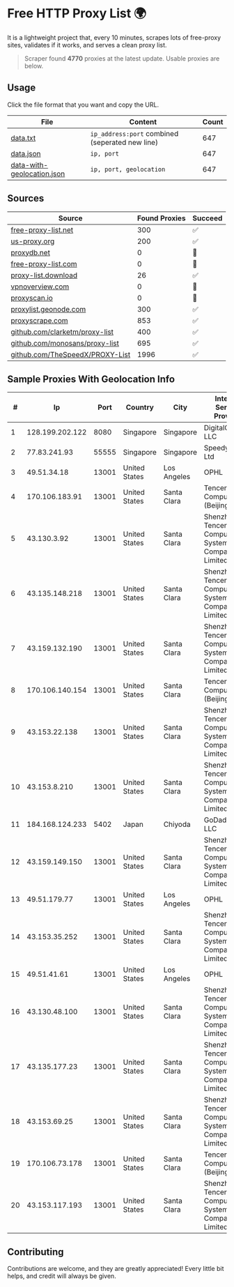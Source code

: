 
# Free HTTP Proxy List 🌍

It is a lightweight project that, every 10 minutes, scrapes lots of free-proxy sites, validates if it works, and serves a clean proxy list.


> Scraper found **4770** proxies at the latest update. Usable proxies are below.

## Usage

Click the file format that you want and copy the URL.


|File|Content|Count|
|----|-------|-----|
|[data.txt](https://raw.githubusercontent.com/themiralay/Proxy-List-World/master/data.txt)|`ip_address:port` combined (seperated new line)|647|
|[data.json](https://raw.githubusercontent.com/themiralay/Proxy-List-World/master/data.json)|`ip, port`|647|
|[data-with-geolocation.json](https://raw.githubusercontent.com/themiralay/Proxy-List-World/master/data-with-geolocation.json)|`ip, port, geolocation`|647|

## Sources

|Source|Found Proxies|Succeed|
|------|-------------|-------|
|[free-proxy-list.net](https://free-proxy-list.net)|300|✅|
|[us-proxy.org](https://www.us-proxy.org)|200|✅|
|[proxydb.net](http://proxydb.net)|0|🚫|
|[free-proxy-list.com](https://free-proxy-list.com/?page=&port=&type%5B%5D=http&type%5B%5D=https&up_time=0&search=Search)|0|🚫|
|[proxy-list.download](https://www.proxy-list.download/HTTP)|26|✅|
|[vpnoverview.com](https://vpnoverview.com/privacy/anonymous-browsing/free-proxy-servers)|0|🚫|
|[proxyscan.io](https://www.proxyscan.io)|0|🚫|
|[proxylist.geonode.com](https://proxylist.geonode.com/api/proxy-list?limit=300&page=1&sort_by=lastChecked&sort_type=desc&protocols=http,https)|300|✅|
|[proxyscrape.com](https://api.proxyscrape.com/v2/?request=displayproxies&protocol=http&timeout=10000&country=all&ssl=all&anonymity=all)|853|✅|
|[github.com/clarketm/proxy-list](https://raw.githubusercontent.com/clarketm/proxy-list/master/proxy-list-raw.txt)|400|✅|
|[github.com/monosans/proxy-list](https://raw.githubusercontent.com/monosans/proxy-list/main/proxies/http.txt)|695|✅|
|[github.com/TheSpeedX/PROXY-List](https://raw.githubusercontent.com/TheSpeedX/PROXY-List/master/http.txt)|1996|✅|


## Sample Proxies With Geolocation Info

|#|Ip|Port|Country|City|Internet Service Provider|
|-|--|----|-------|----|-------------------------|
|1|128.199.202.122|8080|Singapore|Singapore|DigitalOcean, LLC|
|2|77.83.241.93|55555|Singapore|Singapore|SpeedyPage Ltd|
|3|49.51.34.18|13001|United States|Los Angeles|OPHL|
|4|170.106.183.91|13001|United States|Santa Clara|Tencent Cloud Computing (Beijing) Co|
|5|43.130.3.92|13001|United States|Santa Clara|Shenzhen Tencent Computer Systems Company Limited|
|6|43.135.148.218|13001|United States|Santa Clara|Shenzhen Tencent Computer Systems Company Limited|
|7|43.159.132.190|13001|United States|Santa Clara|Shenzhen Tencent Computer Systems Company Limited|
|8|170.106.140.154|13001|United States|Santa Clara|Tencent Cloud Computing (Beijing) Co|
|9|43.153.22.138|13001|United States|Santa Clara|Shenzhen Tencent Computer Systems Company Limited|
|10|43.153.8.210|13001|United States|Santa Clara|Shenzhen Tencent Computer Systems Company Limited|
|11|184.168.124.233|5402|Japan|Chiyoda|GoDaddy.com, LLC|
|12|43.159.149.150|13001|United States|Santa Clara|Shenzhen Tencent Computer Systems Company Limited|
|13|49.51.179.77|13001|United States|Los Angeles|OPHL|
|14|43.153.35.252|13001|United States|Santa Clara|Shenzhen Tencent Computer Systems Company Limited|
|15|49.51.41.61|13001|United States|Los Angeles|OPHL|
|16|43.130.48.100|13001|United States|Santa Clara|Shenzhen Tencent Computer Systems Company Limited|
|17|43.135.177.23|13001|United States|Santa Clara|Shenzhen Tencent Computer Systems Company Limited|
|18|43.153.69.25|13001|United States|Santa Clara|Shenzhen Tencent Computer Systems Company Limited|
|19|170.106.73.178|13001|United States|Santa Clara|Tencent Cloud Computing (Beijing) Co|
|20|43.153.117.193|13001|United States|Santa Clara|Shenzhen Tencent Computer Systems Company Limited|



## Contributing

Contributions are welcome, and they are greatly appreciated! Every
little bit helps, and credit will always be given.

